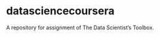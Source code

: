 datasciencecoursera
===================

A repository for assignment of The Data Scientist’s Toolbox.
